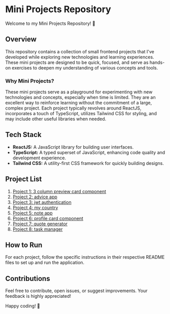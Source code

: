# Mini Projects Repository

Welcome to my Mini Projects Repository! 🚀

## Overview

This repository contains a collection of small frontend projects that I've developed while exploring new technologies and learning experiences. These mini projects are designed to be quick, focused, and serve as hands-on exercises to deepen my understanding of various concepts and tools.

### Why Mini Projects?

These mini projects serve as a playground for experimenting with new technologies and concepts, especially when time is limited. They are an excellent way to reinforce learning without the commitment of a large, complex project. Each project typically revolves around ReactJS, incorporates a touch of TypeScript, utilizes Tailwind CSS for styling, and may include other useful libraries when needed.

## Tech Stack

- **ReactJS:** A JavaScript library for building user interfaces.
- **TypeScript:** A typed superset of JavaScript, enhancing code quality and development experience.
- **Tailwind CSS:** A utility-first CSS framework for quickly building designs.

## Project List

1. [Project 1: 3 column preview card component](https://github.com/itsteatv/mini-projects/tree/master/3-column%20preview%20card%20component)
2. [Project 2: advice app](https://github.com/itsteatv/mini-projects/tree/master/advice-app)
3. [Project 3: jwt authentication](https://github.com/itsteatv/mini-projects/tree/master/jwt-authentication)
4. [Project 4: my country](https://github.com/itsteatv/mini-projects/tree/master/my-country)
5. [Project 5: note app](https://github.com/itsteatv/mini-projects/tree/master/note-app)
6. [Project 6: profile card component](https://github.com/itsteatv/mini-projects/tree/master/profile-card-component)
7. [Project 7: quote generator](https://github.com/itsteatv/mini-projects/tree/master/quote-generator)
8. [Project 8: task manager](https://github.com/itsteatv/mini-projects/tree/master/task-manager)

## How to Run

For each project, follow the specific instructions in their respective README files to set up and run the application.

## Contributions

Feel free to contribute, open issues, or suggest improvements. Your feedback is highly appreciated!

Happy coding! 🚀
